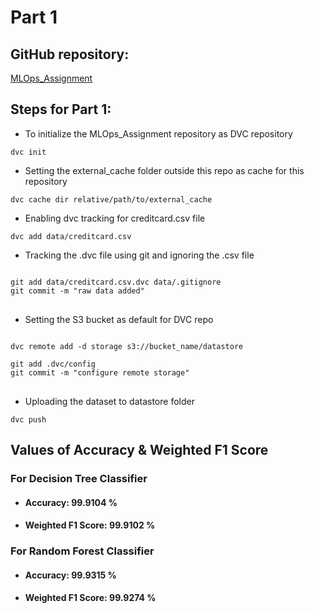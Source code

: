 # Part 1

## GitHub repository:

[MLOps_Assignment](https://github.com/aniketp02/MLOps_Assignment/tree/main)

## Steps for Part 1:

- To initialize the MLOps_Assignment repository as DVC repository
<pre><code>dvc init</code></pre>

- Setting the external_cache folder outside this repo as cache for this repository
<pre><code>dvc cache dir relative/path/to/external_cache</code></pre>

- Enabling dvc tracking for creditcard.csv file
<pre><code>dvc add data/creditcard.csv</code></pre>

- Tracking the .dvc file using git and ignoring the .csv file
<pre>
<code>
git add data/creditcard.csv.dvc data/.gitignore
git commit -m "raw data added"
</code>
</pre>

- Setting the S3 bucket as default for DVC repo
<pre>
<code>
dvc remote add -d storage s3://bucket_name/datastore

git add .dvc/config
git commit -m "configure remote storage"
</code>
</pre>

- Uploading the dataset to datastore folder
<pre><code>dvc push</code></pre>

## Values of Accuracy & Weighted F1 Score

### For Decision Tree Classifier

- #### Accuracy: 99.9104 %
- #### Weighted F1 Score: 99.9102 %

### For Random Forest Classifier

- #### Accuracy: 99.9315 %
- #### Weighted F1 Score: 99.9274 %